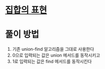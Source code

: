 # [집합의 표현](https://www.acmicpc.net/problem/1717)

# 풀이 방법
1. 기존 union-find 알고리즘을 그대로 사용한다
2. 0으로 입력되는 값은 union 메서드를 동작시키고
3. 1로 입력되는 값은 find 메서드를 동작시킨다